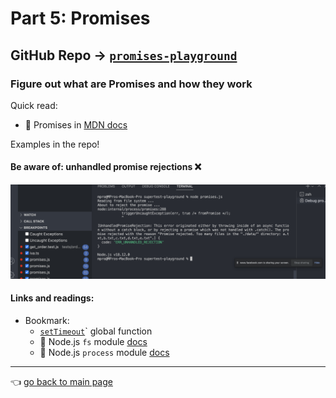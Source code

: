 # Part 5: Promises 

## GitHub Repo → [`promises-playground`](https://github.com/ivaaaa/promises-playground)

### Figure out what are Promises and how they work

Quick read: 
- 📌 Promises in [MDN docs](https://developer.mozilla.org/en-US/docs/Web/JavaScript/Reference/Global_Objects/Promise)

Examples in the repo!

#### Be aware of: unhandled promise rejections ❌

![unhandlesd promise rejection](../assets/promise.png)

#### Links and readings: 

- Bookmark: 
    - [`setTimeout`](https://developer.mozilla.org/en-US/docs/Web/API/setTimeout)` global function 
    - 📌 Node.js `fs` module [docs](https://nodejs.org/api/fs.html) 
    - 📌 Node.js `process` module [docs](https://nodejs.org/api/process.html#processcwd)


--- 

:point_left: [go back to main page](../README.md)